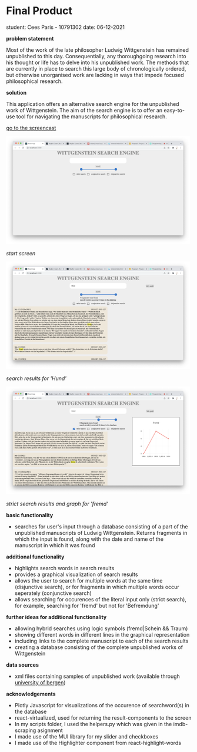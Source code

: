 # Final Product
student: Cees Paris - 10791302
date: 06-12-2021


**problem statement**

Most of the work of the late philosopher Ludwig Wittgenstein has remained unpublished to this day. Consequentially, any thoroughgoing research into his thought or life has to delve into his unpublished work. The methods that are currently in place to search this large body of chronologically ordered, but otherwise unorganised work are  lacking in ways that impede focused philosophical research. 


**solution**

This application offers an alternative search engine for the unpublished work of Wittgenstein. The aim of the search engine is to offer an easy-to-use tool for navigating the manuscripts for philosophical research.

[go to the screencast](https://youtu.be/QuCuBDg8M2g)



<img src = '../pictures/startscreen.png' alt='image' width='500'>

*start screen*




<img src = '../pictures/searchHund.png' alt='image' width='500'>

*search results for 'Hund'*




<img src = '../pictures/searchfremd+graph.png' alt='image' width='500'>

*strict search results and graph for 'fremd'*


**basic functionality**
- searches for user's input through a database consisting of a part of the unpublished manuscripts of Ludwig Wittgenstein. Returns fragments in which the input is found, along with the date and name of the manuscript in which it was found

**additional functionality**
- highlights search words in search results
- provides a graphical visualization of search results 
- allows the user to search for multiple words at the same time (disjunctive search), or for fragments in which multiple words occur seperately (conjunctive search)
- allows searching for occurences of the literal input only (strict search), for example, searching for 'fremd' but not for 'Befremdung'

**further ideas for additional functionality**
- allowing hybrid searches using logic symbols (fremd|Schein && Traum)
- showing different words in different lines in the graphical representation 
- including links to the complete manuscript to each of the search results
- creating a database consisting of the complete unpublished works of Wittgenstein 

**data sources**

- xml files containing samples of unpublished work (available through [university of bergen](http://wab.uib.no/cost-a32_xml/))


**acknowledgements**
- Plotly Javascript for visualizations of the occurence of searchword(s) in the database
- react-virtualized, used for returning the result-components to the screen
- In my scripts folder, I used the helpers.py which was given in the imdb-scraping asignment
- I made use of the MUI library for my slider and checkboxes
- I made use of the Highlighter component from react-highlight-words




